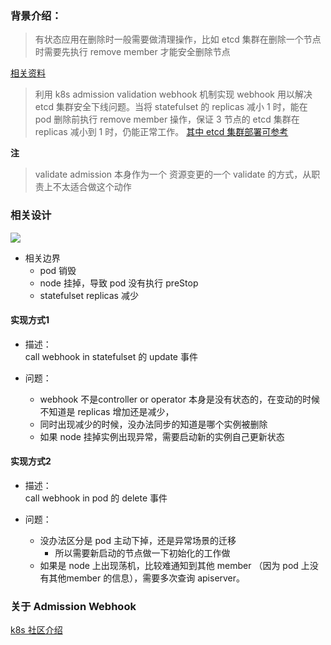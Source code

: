 

###  背景介绍：

> 有状态应用在删除时一般需要做清理操作，比如 etcd 集群在删除一个节点时需要先执行 remove member 才能安全删除节点 

[相关资料](https://coreos.com/etcd/docs/latest/op-guide/runtime-configuration.html#remove-a-member) 



> 利用 k8s admission validation webhook 机制实现 webhook 用以解决 etcd 集群安全下线问题。当将 statefulset 的 replicas 减小 1 时，能在 pod 删除前执行 remove member 操作，保证 3 节点的 etcd 集群在 replicas 减小到 1 时，仍能正常工作。
[其中 etcd 集群部署可参考](https://github.com/kubernetes/kubernetes/blob/master/test/e2e/testing-manifests/statefulset/etcd/statefulset.yaml)


**注**

> validate admission 本身作为一个 资源变更的一个 validate 的方式，从职责上不太适合做这个动作

### 相关设计


![](http://meitu-test.oss-cn-beijing.aliyuncs.com/%E4%BC%81%E4%B8%9A%E5%BE%AE%E4%BF%A1%E6%88%AA%E5%9B%BE_075beed3-f1ec-4775-a9b9-e5547f804c45.png)


* 相关边界
	* pod 销毁
	* node 挂掉，导致 pod 没有执行 preStop
	* statefulset replicas 减少

#### 实现方式1
 
 * 描述：  
 call webhook in statefulset 的 update 事件
 
 * 问题：
 	 *  webhook 不是controller or operator 本身是没有状态的，在变动的时候不知道是 replicas 增加还是减少，
 	 *  同时出现减少的时候，没办法同步的知道是哪个实例被删除
 	 *  如果 node 挂掉实例出现异常，需要启动新的实例自己更新状态
 
 
#### 实现方式2
 
  * 描述：  
 call webhook in pod 的 delete 事件
 
  * 问题：
  	 * 没办法区分是 pod 主动下掉，还是异常场景的迁移
  	 	 * 所以需要新启动的节点做一下初始化的工作做
 	 * 如果是 node 上出现荡机，比较难通知到其他 member （因为 pod 上没有其他member 的信息），需要多次查询 apiserver。
 	   
  
 
### 关于 Admission Webhook

[k8s 社区介绍]( https://kubernetes.io/docs/reference/access-authn-authz/extensible-admission-controllers/#write-an-admission-webhook-server) 




